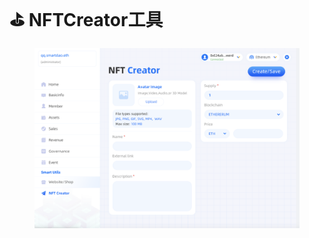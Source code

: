 # ⛳ NFTCreator工具



<figure><img src="../.gitbook/assets/image (3).png" alt=""><figcaption></figcaption></figure>
